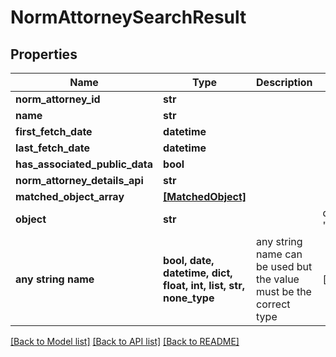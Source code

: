 # NormAttorneySearchResult


## Properties
Name | Type | Description | Notes
------------ | ------------- | ------------- | -------------
**norm_attorney_id** | **str** |  | 
**name** | **str** |  | 
**first_fetch_date** | **datetime** |  | 
**last_fetch_date** | **datetime** |  | 
**has_associated_public_data** | **bool** |  | 
**norm_attorney_details_api** | **str** |  | 
**matched_object_array** | [**[MatchedObject]**](MatchedObject.md) |  | 
**object** | **str** |  | defaults to "NormAttorneySearchResult"
**any string name** | **bool, date, datetime, dict, float, int, list, str, none_type** | any string name can be used but the value must be the correct type | [optional]

[[Back to Model list]](../README.md#documentation-for-models) [[Back to API list]](../README.md#documentation-for-api-endpoints) [[Back to README]](../README.md)


